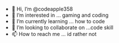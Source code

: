 - 👋 Hi, I’m @codeapple358
- 👀 I’m interested in ... gaming and coding
- 🌱 I’m currently learning ... how to code
- 💞️ I’m looking to collaborate on ...code skill
- 📫 How to reach me ... id rather not

<!---
codeapple358/codeapple358 is a ✨ special ✨ repository because its `README.md` (this file) appears on your GitHub profile.
You can click the Preview link to take a look at your changes.
--->
